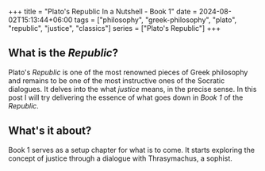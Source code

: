 +++
title = "Plato's Republic In a Nutshell - Book 1"
date = 2024-08-02T15:13:44+06:00
tags = ["philosophy", "greek-philosophy", "plato", "republic", "justice", "classics"]
series = ["Plato's Republic"]
+++

## What is the _Republic_?
Plato's _Republic_ is one of the most renowned pieces of Greek philosophy and remains to be one of the most instructive ones of the Socratic dialogues. It delves into the what _justice_ means, in the precise sense. In this post I will try delivering the essence of what goes down in _Book 1_ of the _Republic_.

## What's it about?
Book 1 serves as a setup chapter for what is to come. It starts exploring the concept of justice through a dialogue with Thrasymachus, a sophist.


